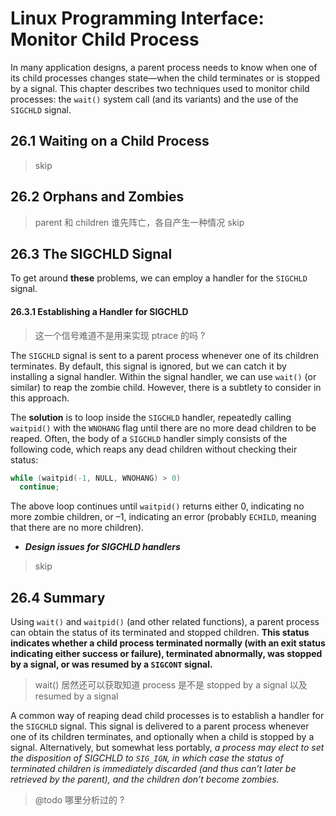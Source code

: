 # Linux Programming Interface: Monitor Child Process

In many application designs, a parent process needs to know when one of its child
processes changes state—when the child terminates or is stopped by a signal. This
chapter describes two techniques used to monitor child processes: the `wait()` system
call (and its variants) and the use of the `SIGCHLD` signal.

## 26.1 Waiting on a Child Process
> skip

## 26.2 Orphans and Zombies
> parent 和 children 谁先阵亡，各自产生一种情况
> skip

## 26.3 The SIGCHLD Signal
To get around **these** problems, we can employ a handler for the `SIGCHLD` signal.

#### 26.3.1 Establishing a Handler for SIGCHLD
> 这一个信号难道不是用来实现 ptrace 的吗 ?

The `SIGCHLD` signal is sent to a parent process whenever one of its children terminates. By default, this signal is ignored, but we can catch it by installing a signal handler.
Within the signal handler, we can use `wait()` (or similar) to reap the zombie child.
However, there is a subtlety to consider in this approach.

The **solution** is to loop inside the `SIGCHLD` handler, repeatedly calling `waitpid()`
with the `WNOHANG` flag until there are no more dead children to be reaped. Often, the
body of a `SIGCHLD` handler simply consists of the following code, which reaps any
dead children without checking their status:
```c
while (waitpid(-1, NULL, WNOHANG) > 0)
  continue;
```
The above loop continues until `waitpid()` returns either 0, indicating no more zombie
children, or –1, indicating an error (probably `ECHILD`, meaning that there are no more children).

* ***Design issues for SIGCHLD handlers***
> skip 

## 26.4 Summary
Using `wait()` and `waitpid()` (and other related functions), a parent process can
obtain the status of its terminated and stopped children. **This status indicates
whether a child process terminated normally (with an exit status indicating either
success or failure), terminated abnormally, was stopped by a signal, or was resumed
by a `SIGCONT` signal.**
> wait() 居然还可以获取知道 process 是不是 stopped by a signal 以及 resumed by a signal 

A common way of reaping dead child processes is to establish a handler for the
`SIGCHLD` signal. This signal is delivered to a parent process whenever one of its children terminates,
and optionally when a child is stopped by a signal. Alternatively,
but somewhat less portably, *a process may elect to set the disposition of SIGCHLD to
`SIG_IGN`, in which case the status of terminated children is immediately discarded (and
thus can’t later be retrieved by the parent), and the children don’t become zombies.*
> @todo 哪里分析过的 ?


